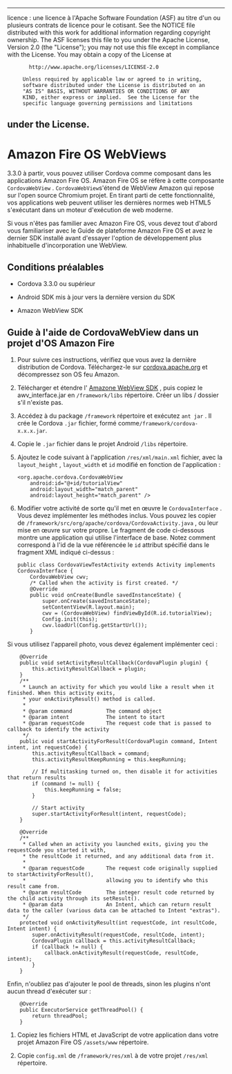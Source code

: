 * * *

licence : une licence à l'Apache Software Foundation (ASF) au titre d'un ou plusieurs contrats de licence pour le cotisant. See the NOTICE file distributed with this work for additional information regarding copyright ownership. The ASF licenses this file to you under the Apache License, Version 2.0 (the "License"); you may not use this file except in compliance with the License. You may obtain a copy of the License at

           http://www.apache.org/licenses/LICENSE-2.0
    
         Unless required by applicable law or agreed to in writing,
         software distributed under the License is distributed on an
         "AS IS" BASIS, WITHOUT WARRANTIES OR CONDITIONS OF ANY
         KIND, either express or implied.  See the License for the
         specific language governing permissions and limitations
    

## under the License.

# Amazon Fire OS WebViews

3.3.0 à partir, vous pouvez utiliser Cordova comme composant dans les applications Amazon Fire OS. Amazon Fire OS se réfère à cette composante `CordovaWebView` . `CordovaWebView`s'étend de WebView Amazon qui repose sur l'open source Chromium projet. En tirant parti de cette fonctionnalité, vos applications web peuvent utiliser les dernières normes web HTML5 s'exécutant dans un moteur d'exécution de web moderne.

Si vous n'êtes pas familier avec Amazon Fire OS, vous devez tout d'abord vous familiariser avec le Guide de plateforme Amazon Fire OS et avez le dernier SDK installé avant d'essayer l'option de développement plus inhabituelle d'incorporation une WebView.

## Conditions préalables

*   Cordova 3.3.0 ou supérieur

*   Android SDK mis à jour vers la dernière version du SDK

*   Amazon WebView SDK

## Guide à l'aide de CordovaWebView dans un projet d'OS Amazon Fire

1.  Pour suivre ces instructions, vérifiez que vous avez la dernière distribution de Cordova. Téléchargez-le sur [cordova.apache.org][1] et décompressez son OS feu Amazon.

2.  Télécharger et étendre l' [Amazone WebView SDK][2] , puis copiez le awv_interface.jar en `/framework/libs` répertoire. Créer un libs / dossier s'il n'existe pas.

3.  Accédez à du package `/framework` répertoire et exécutez `ant jar` . Il crée le Cordova `.jar` fichier, formé comme`/framework/cordova-x.x.x.jar`.

4.  Copie le `.jar` fichier dans le projet Android `/libs` répertoire.

5.  Ajoutez le code suivant à l'application `/res/xml/main.xml` fichier, avec la `layout_height` , `layout_width` et `id` modifié en fonction de l'application :
    
        <org.apache.cordova.CordovaWebView
            android:id="@+id/tutorialView"
            android:layout_width="match_parent"
            android:layout_height="match_parent" />
        

6.  Modifier votre activité de sorte qu'il met en œuvre le `CordovaInterface` . Vous devez implémenter les méthodes inclus. Vous pouvez les copier de `/framework/src/org/apache/cordova/CordovaActivity.java` , ou leur mise en œuvre sur votre propre. Le fragment de code ci-dessous montre une application qui utilise l'interface de base. Notez comment correspond à l'id de la vue référencée le `id` attribut spécifié dans le fragment XML indiqué ci-dessus :
    
        public class CordovaViewTestActivity extends Activity implements CordovaInterface {
            CordovaWebView cwv;
            /* Called when the activity is first created. */
            @Override
            public void onCreate(Bundle savedInstanceState) {
                super.onCreate(savedInstanceState);
                setContentView(R.layout.main);
                cwv = (CordovaWebView) findViewById(R.id.tutorialView);
                Config.init(this);
                cwv.loadUrl(Config.getStartUrl());
            }
        

 [1]: http://cordova.apache.org
 [2]: https://developer.amazon.com/sdk/fire/IntegratingAWV.html#installawv

Si vous utilisez l'appareil photo, vous devez également implémenter ceci :

        @Override
        public void setActivityResultCallback(CordovaPlugin plugin) {
            this.activityResultCallback = plugin;
        }
        /**
         * Launch an activity for which you would like a result when it finished. When this activity exits,
         * your onActivityResult() method is called.
         *
         * @param command           The command object
         * @param intent            The intent to start
         * @param requestCode       The request code that is passed to callback to identify the activity
         */
        public void startActivityForResult(CordovaPlugin command, Intent intent, int requestCode) {
            this.activityResultCallback = command;
            this.activityResultKeepRunning = this.keepRunning;
    
            // If multitasking turned on, then disable it for activities that return results
            if (command != null) {
                this.keepRunning = false;
            }
    
            // Start activity
            super.startActivityForResult(intent, requestCode);
        }
    
        @Override
        /**
         * Called when an activity you launched exits, giving you the requestCode you started it with,
         * the resultCode it returned, and any additional data from it.
         *
         * @param requestCode       The request code originally supplied to startActivityForResult(),
         *                          allowing you to identify who this result came from.
         * @param resultCode        The integer result code returned by the child activity through its setResult().
         * @param data              An Intent, which can return result data to the caller (various data can be attached to Intent "extras").
         */
        protected void onActivityResult(int requestCode, int resultCode, Intent intent) {
            super.onActivityResult(requestCode, resultCode, intent);
            CordovaPlugin callback = this.activityResultCallback;
            if (callback != null) {
                callback.onActivityResult(requestCode, resultCode, intent);
            }
        }
    

Enfin, n'oubliez pas d'ajouter le pool de threads, sinon les plugins n'ont aucun thread d'exécuter sur :

        @Override
        public ExecutorService getThreadPool() {
            return threadPool;
        }
    

1.  Copiez les fichiers HTML et JavaScript de votre application dans votre projet Amazon Fire OS `/assets/www` répertoire.

2.  Copie `config.xml` de `/framework/res/xml` à de votre projet `/res/xml` répertoire.